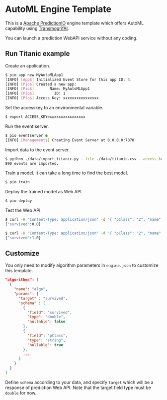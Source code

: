 # AutoML Engine Template

This is a [Apache PredictionIO](https://predictionio.apache.org/) engine template which offers AutoML capability using [TransmogrifAI](https://transmogrif.ai/).

You can launch a prediction WebAPI service without any coding.

## Run Titanic example

Create an application.

```bash
$ pio app new MyAutoMLApp1
[INFO] [App$] Initialized Event Store for this app ID: 4.
[INFO] [Pio$] Created a new app:
[INFO] [Pio$]       Name: MyAutoMLApp1
[INFO] [Pio$]         ID: 1
[INFO] [Pio$] Access Key: xxxxxxxxxxxxxxxx
```

Set the accesskey to an environmental variable.

```bash
$ export ACCESS_KEY=xxxxxxxxxxxxxxxx
```

Run the event server.

```bash
$ pio eventserver &
[INFO] [Management$] Creating Event Server at 0.0.0.0:7070
```

Import data to the event server.

```bash
$ python ./data/import_titanic.py --file ./data/titanic.csv --access_key $ACCESS_KEY
890 events are imported.
```

Train a model. It can take a long time to find the best model.

```bash
$ pio train
```

Deploy the trained model as Web API.

```bash
$ pio deploy
```

Test the Web API.

```bash
$ curl -H "Content-Type: application/json" -d '{ "pClass": "2", "name": "Wheadon, Mr. Edward H", "sex": "male", "age": 66, "sibSp": 0, "parCh": 0, "ticket": "C.A 24579", "fare", 10.5, "cabin": "", "embarked": "S" }' http://localhost:8000/queries.json
{"survived":0.0}

$ curl -H "Content-Type: application/json" -d '{ "pClass": "2", "name": "Nicola-Yarred, Miss. Jamila", "sex": "female", "age": 14, "sibSp": 1, "parCh": 0, "ticket": "2651", "fare", 11.2417, "cabin": "", "embarked": "C" }' http://localhost:8000/queries.json
{"survived":1.0}
```

## Customize

You only need to modify algorithm parameters in `engine.json` to customize this template.

```json
"algorithms": [
  {
    "name": "algo",
    "params": {
      "target" : "survived",
      "schema" : [
        {
          "field": "survived",
          "type": "double",
          "nullable": false
        },
        {
          "field": "pClass",
          "type": "string",
          "nullable": true
        },
        ...
      ]
    }
  }
]
```

Define `schema` according to your data, and specify `target` which will be a response of prediction Web API. Note that the target field type must be `double` for now.